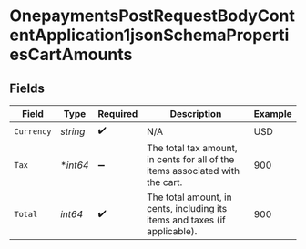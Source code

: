 # OnepaymentsPostRequestBodyContentApplication1jsonSchemaPropertiesCartAmounts


## Fields

| Field                                                                         | Type                                                                          | Required                                                                      | Description                                                                   | Example                                                                       |
| ----------------------------------------------------------------------------- | ----------------------------------------------------------------------------- | ----------------------------------------------------------------------------- | ----------------------------------------------------------------------------- | ----------------------------------------------------------------------------- |
| `Currency`                                                                    | *string*                                                                      | :heavy_check_mark:                                                            | N/A                                                                           | USD                                                                           |
| `Tax`                                                                         | **int64*                                                                      | :heavy_minus_sign:                                                            | The total tax amount, in cents for all of the items associated with the cart. | 900                                                                           |
| `Total`                                                                       | *int64*                                                                       | :heavy_check_mark:                                                            | The total amount, in cents, including its items and taxes (if applicable).    | 900                                                                           |